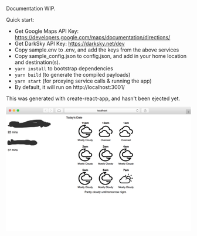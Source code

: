 Documentation WIP.

Quick start:

* Get Google Maps API Key: https://developers.google.com/maps/documentation/directions/
* Get DarkSky API Key: https://darksky.net/dev
* Copy sample.env to .env, and add the keys from the above services
* Copy sample_config.json to config.json, and add in your home location and destination(s).
* `yarn install` to bootstrap dependencies
* `yarn build` (to generate the compiled payloads)
* `yarn start` (for proxying service calls & running the app)
* By default, it will run on http://localhost:3001/

This was generated with create-react-app, and hasn't been ejected yet.

![Screenshot](/files/screenshot.png?raw=true "Screenshot")

